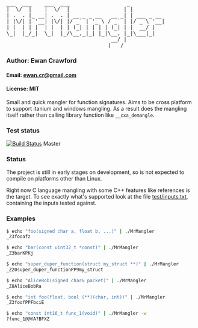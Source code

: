 <pre>
___  ___    ___  ___                  _           
|  \/  |    |  \/  |                 | |          
| .  . |_ __| .  . | __ _ _ __   __ _| | ___ _ __ 
| |\/| | '__| |\/| |/ _` | '_ \ / _` | |/ _ \ '__|
| |  | | |  | |  | | (_| | | | | (_| | |  __/ |   
\_|  |_/_|  \_|  |_/\__,_|_| |_|\__, |_|\___|_|   
                                 __/ |            
                                |___/             
</pre>

###  Author: Ewan Crawford
#### Email: ewan.cr@gmail.com
#### License: MIT

Small and quick mangler for function signatures.
Aims to be cross platform to support itanium and windows
mangling. As a result does the mangling itself rather than
calling library function like `__cxa_demangle`.

### Test status
[![Build Status](https://travis-ci.org/EwanC/MrMangler.svg)](https://travis-ci.org/EwanC/MrMangler) Master

### Status
The project is still in early stages on development, so
is not expected to compile on platforms other than Linux.

Right now C language mangling with some C++ features like
references is the target. To see exactly what's supported
look at the file [test/inputs.txt](test/inputs.txt), containing the inputs
tested against.

### Examples
```bash
$ echo "foo(signed char a, float b, ...)" | ./MrMangler
_Z3fooafz

$ echo "bar(const uint32_t *const)" | ./MrMangler
_Z3barKPKj

$ echo "super_duper_function(struct my_struct **)" | ./MrMangler
_Z20super_duper_functionPP9my_struct

$ echo "AliceBob(signed char& packet)" | ./MrMangler
_Z8AliceBobRa

$ echo "int foo(float, bool (**)(char, int))" | ./MrMangler
_Z3foofPPFbciE

$ echo "const int16_t func_1(void)" | ./MrMangler -w
?func_1@@YA?BFXZ
```
